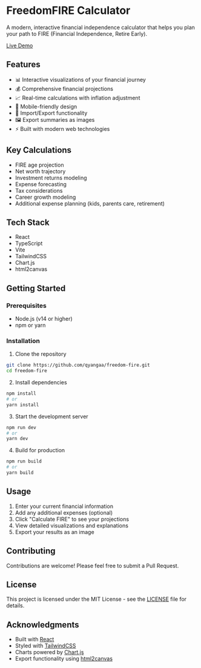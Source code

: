 # FreedomFIRE Calculator

A modern, interactive financial independence calculator that helps you plan your path to FIRE (Financial Independence, Retire Early).

[Live Demo](https://fire-app-sable.vercel.app)

## Features

- 📊 Interactive visualizations of your financial journey
- 💰 Comprehensive financial projections
- 📈 Real-time calculations with inflation adjustment
- 📱 Mobile-friendly design
- 💾 Import/Export functionality
- 🖼️ Export summaries as images
- ⚡ Built with modern web technologies

## Key Calculations

- FIRE age projection
- Net worth trajectory
- Investment returns modeling
- Expense forecasting
- Tax considerations
- Career growth modeling
- Additional expense planning (kids, parents care, retirement)

## Tech Stack

- React
- TypeScript
- Vite
- TailwindCSS
- Chart.js
- html2canvas

## Getting Started

### Prerequisites

- Node.js (v14 or higher)
- npm or yarn

### Installation

1. Clone the repository

```bash
git clone https://github.com/qyangaa/freedom-fire.git
cd freedom-fire
```

2. Install dependencies

```bash
npm install
# or
yarn install
```

3. Start the development server

```bash
npm run dev
# or
yarn dev
```

4. Build for production

```bash
npm run build
# or
yarn build
```

## Usage

1. Enter your current financial information
2. Add any additional expenses (optional)
3. Click "Calculate FIRE" to see your projections
4. View detailed visualizations and explanations
5. Export your results as an image

## Contributing

Contributions are welcome! Please feel free to submit a Pull Request.

## License

This project is licensed under the MIT License - see the [LICENSE](LICENSE) file for details.

## Acknowledgments

- Built with [React](https://reactjs.org/)
- Styled with [TailwindCSS](https://tailwindcss.com/)
- Charts powered by [Chart.js](https://www.chartjs.org/)
- Export functionality using [html2canvas](https://html2canvas.hertzen.com/)
